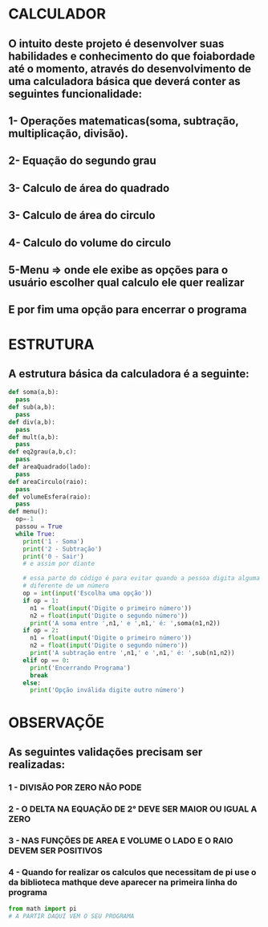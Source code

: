 # CALCULADOR

##   O intuito deste projeto é desenvolver suas habilidades e conhecimento do que foiabordade até o momento, através do desenvolvimento de uma calculadora básica que  deverá conter as seguintes funcionalidade: 
## 1- Operações matematicas(soma, subtração, multiplicação, divisão).
## 2- Equação do segundo grau
## 3- Calculo de área do quadrado
## 3- Calculo de área do circulo
## 4- Calculo do volume do circulo
## 5-Menu => onde ele exibe as opções para o usuário escolher qual calculo ele quer realizar 
## E por fim uma opção para encerrar o programa

# ESTRUTURA
## A estrutura básica da calculadora é a seguinte:
```python
def soma(a,b):
  pass
def sub(a,b):
  pass
def div(a,b):
  pass
def mult(a,b):
  pass
def eq2grau(a,b,c):
  pass
def areaQuadrado(lado):
  pass
def areaCirculo(raio):
  pass
def volumeEsfera(raio):
  pass
def menu():
  op=-1
  passou = True
  while True:
    print('1 - Soma')
    print('2 - Subtração')
    print('0 - Sair')
    # e assim por diante

    # essa parte do código é para evitar quando a pessoa digita alguma coisa
    # diferente de um número
    op = int(input('Escolha uma opção'))
    if op = 1:
      n1 = float(input('Digite o primeiro número'))
      n2 = float(input('Digite o segundo número'))
      print('A soma entre ',n1,' e ',n1,' é: ',soma(n1,n2))
    if op = 2:
      n1 = float(input('Digite o primeiro número'))
      n2 = float(input('Digite o segundo número'))
      print('A subtração entre ',n1,' e ',n1,' é: ',sub(n1,n2))
    elif op == 0:
      print('Encerrando Programa')
      break
    else:
      print('Opção inválida digite outro número')
```
# OBSERVAÇÕE
## As seguintes validações precisam ser realizadas:
### 1 - DIVISÃO POR ZERO NÃO PODE
### 2 - O DELTA NA EQUAÇÃO DE 2° DEVE SER MAIOR OU IGUAL A ZERO
### 3 - NAS FUNÇÕES DE AREA E VOLUME O LADO E O RAIO DEVEM SER POSITIVOS
### 4 - Quando for realizar os calculos que necessitam de pi use o da biblioteca mathque deve aparecer na primeira linha do programa
```python
from math import pi
# A PARTIR DAQUI VEM O SEU PROGRAMA
```


